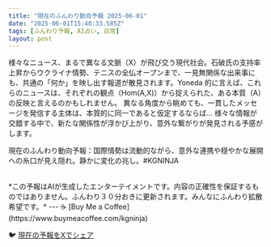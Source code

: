 ```yaml
---
title: "現在のふんわり動向予報 2025-06-01"
date: "2025-06-01T15:40:33.585Z"
tags: [ふんわり予報, AI占い, 日常]
layout: post
---
```



様々なニュース、まるで異なる文脈（X）が飛び交う現代社会。石破氏の支持率上昇からウクライナ情勢、テニスの全仏オープンまで、一見無関係な出来事にも、共通の「何か」を映し出す報道が散見されます。Yoneda 的に言えば、これらのニュースは、それぞれの観点（Hom(A,X)）から捉えられた、ある本質（A）の反映と言えるのかもしれません。  異なる角度から眺めても、一貫したメッセージを発信する主体は、本質的に同一であると仮定するならば…  様々な情報が交錯する中で、新たな関係性が浮かび上がり、意外な繋がりが発見される予感がします。

現在のふんわり動向予報：国際情勢は流動的ながら、意外な連携や穏やかな展開への糸口が見え隠れ。静かに変化の兆し。#KGNINJA

<br>
*この予報はAIが生成したエンターテイメントです。内容の正確性を保証するものではありません。ふんわり３０分おきに更新されます。みんなにふんわり拡散希望です。*
---
☕️ [Buy Me a Coffee](https://www.buymeacoffee.com/kgninja)

🐦 [現在の予報をXでシェア](https://twitter.com/intent/tweet?text=%E7%8F%BE%E5%9C%A8%E3%81%AE%E3%81%B5%E3%82%93%E3%82%8F%E3%82%8A%E4%BA%88%E5%A0%B1%3A%20%E3%80%8C%E6%A7%98%E3%80%85%E3%81%AA%E3%83%8B%E3%83%A5%E3%83%BC%E3%82%B9%E3%80%81%E3%81%BE%E3%82%8B%E3%81%A7%E7%95%B0%E3%81%AA%E3%82%8B%E6%96%87%E8%84%88%EF%BC%88X%EF%BC%89%E3%81%8C%E9%A3%9B%E3%81%B3%E4%BA%A4%E3%81%86%E7%8F%BE%E4%BB%A3%E7%A4%BE%E4%BC%9A%E3%80%82%E3%80%8D%23KGNINJA%20%E7%B6%9A%E3%81%8D%E3%81%AF%E3%83%96%E3%83%AD%E3%82%B0%E3%81%A7%EF%BC%81%F0%9F%91%87&url=https%3A%2F%2Fkg-ninja.github.io%2FFunwariyoso%2F)
